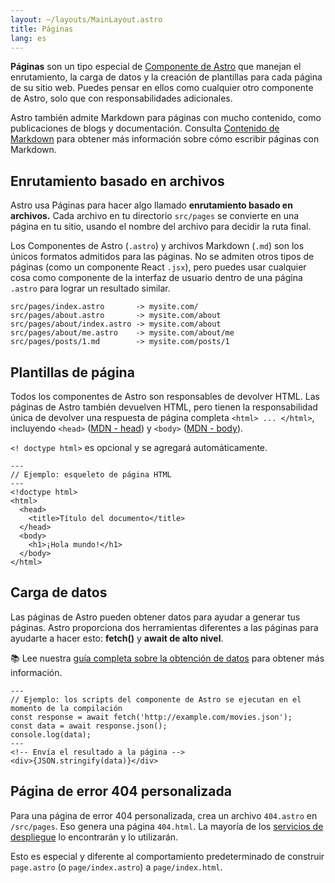 ```yaml
---
layout: ~/layouts/MainLayout.astro
title: Páginas
lang: es
---
```


**Páginas** son un tipo especial de [Componente de Astro](/es/core-concepts/astro-components) que manejan el enrutamiento, la carga de datos y la creación de plantillas para cada página de su sitio web. Puedes pensar en ellos como cualquier otro componente de Astro, solo que con responsabilidades adicionales.

Astro también admite Markdown para páginas con mucho contenido, como publicaciones de blogs y documentación. Consulta [Contenido de Markdown](/es/guides/markdown-content) para obtener más información sobre cómo escribir páginas con Markdown.

## Enrutamiento basado en archivos

Astro usa Páginas para hacer algo llamado **enrutamiento basado en archivos.** Cada archivo en tu directorio `src/pages` se convierte en una página en tu sitio, usando el nombre del archivo para decidir la ruta final.

Los Componentes de Astro (`.astro`) y archivos Markdown (`.md`) son los únicos formatos admitidos para las páginas. No se admiten otros tipos de páginas (como un componente React `.jsx`), pero puedes usar cualquier cosa como componente de la interfaz de usuario dentro de una página `.astro` para lograr un resultado similar.

```
src/pages/index.astro       -> mysite.com/
src/pages/about.astro       -> mysite.com/about
src/pages/about/index.astro -> mysite.com/about
src/pages/about/me.astro    -> mysite.com/about/me
src/pages/posts/1.md        -> mysite.com/posts/1
```

## Plantillas de página

Todos los componentes de Astro son responsables de devolver HTML. Las páginas de Astro también devuelven HTML, pero tienen la responsabilidad única de devolver una respuesta de página completa `<html> ... </html>`, incluyendo `<head>` ([MDN <span class = "sr-only">- head</span>](https://developer.mozilla.org/en-US/docs/Web/HTML/Element/head)) y `<body>` ([MDN <span class = "sr-only ">- body</span>](https://developer.mozilla.org/en-US/docs/Web/HTML/Element/body)).


`<! doctype html>` es opcional y se agregará automáticamente.

```astro
---
// Ejemplo: esqueleto de página HTML
---
<!doctype html>
<html>
  <head>
    <title>Título del documento</title>
  </head>
  <body>
    <h1>¡Hola mundo!</h1>
  </body>
</html>
```

## Carga de datos

Las páginas de Astro pueden obtener datos para ayudar a generar tus páginas. Astro proporciona dos herramientas diferentes a las páginas para ayudarte a hacer esto: **fetch()** y **await de alto nivel**.

📚 Lee nuestra [guía completa sobre la obtención de datos](/es/guides/data-fetching) para obtener más información.

```astro
---
// Ejemplo: los scripts del componente de Astro se ejecutan en el momento de la compilación
const response = await fetch('http://example.com/movies.json');
const data = await response.json();
console.log(data);
---
<!-- Envía el resultado a la página -->
<div>{JSON.stringify(data)}</div>
```

## Página de error 404 personalizada

Para una página de error 404 personalizada, crea un archivo `404.astro` en `/src/pages`. Eso genera una página `404.html`. La mayoría de los [servicios de despliegue](/es/guides/deploy) lo encontrarán y lo utilizarán.

Esto es especial y diferente al comportamiento predeterminado de construir `page.astro` (o `page/index.astro`) a `page/index.html`.

